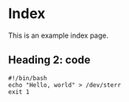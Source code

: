 # Index

This is an example index page.

## Heading 2: code

```shell
#!/bin/bash
echo "Hello, world" > /dev/sterr
exit 1
```
